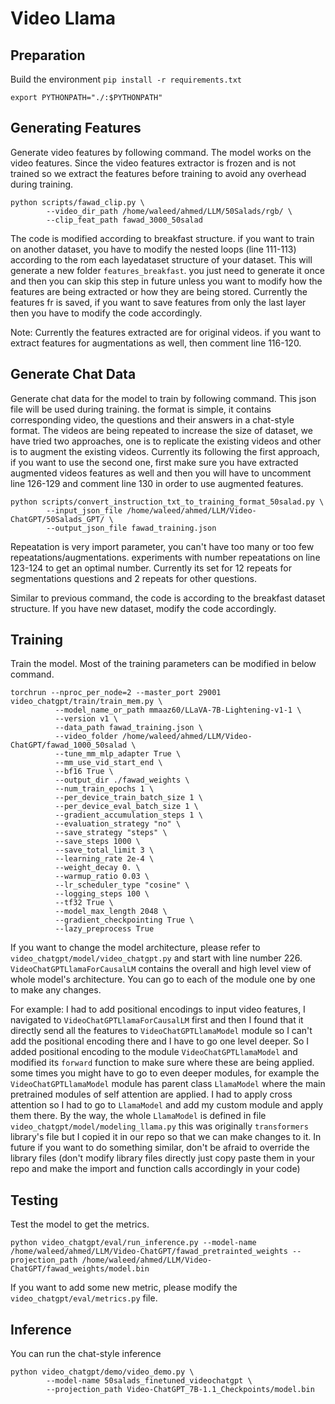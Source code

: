 # Video Llama

## Preparation

Build the environment
`pip install -r requirements.txt`

`export PYTHONPATH="./:$PYTHONPATH"`

## Generating Features

Generate video features by following command. The model works on the video features. Since the video features extractor is frozen and is not trained so we extract the features before training to avoid any overhead during training.

```
python scripts/fawad_clip.py \
        --video_dir_path /home/waleed/ahmed/LLM/50Salads/rgb/ \
        --clip_feat_path fawad_3000_50salad
```

The code is modified according to breakfast structure. if you want to train on another dataset, you have to modify the nested loops (line 111-113) according to the rom each layedataset structure of your dataset.
This will generate a new folder `features_breakfast`. you just need to generate it once and then you can skip this step in future unless you want to modify how the features are being extracted or how they are being stored.
Currently the features fr is saved, if you want to save features from only the last layer then you have to modify the code accordingly.

Note: Currently the features extracted are for original videos. if you want to extract features for augmentations as well, then comment line 116-120.

## Generate Chat Data

Generate chat data for the model to train by following command. This json file will be used during training. the format is simple, it contains corresponding video, the questions and their answers in a chat-style format.
The videos are being repeated to increase the size of dataset, we have tried two approaches, one is to replicate the existing videos and other is to augment the existing videos. Currently its following the first approach, if you want to use the second one, first make sure you have extracted augmented videos features as well and then you will have to uncomment line 126-129 and comment line 130 in order to use augmented features.
```
python scripts/convert_instruction_txt_to_training_format_50salad.py \
        --input_json_file /home/waleed/ahmed/LLM/Video-ChatGPT/50Salads_GPT/ \
        --output_json_file fawad_training.json
```

Repeatation is very import parameter, you can't have too many or too few repeatations/augmentations. experiments with number repeatations on line 123-124 to get an optimal number.
Currently its set for 12 repeats for segmentations questions and 2 repeats for other questions.

Similar to previous command, the code is according to the breakfast dataset structure. If you have new dataset, modify the code accordingly.

## Training

Train the model. Most of the training parameters can be modified in below command.

```
torchrun --nproc_per_node=2 --master_port 29001 video_chatgpt/train/train_mem.py \
          --model_name_or_path mmaaz60/LLaVA-7B-Lightening-v1-1 \
          --version v1 \
          --data_path fawad_training.json \
          --video_folder /home/waleed/ahmed/LLM/Video-ChatGPT/fawad_1000_50salad \
          --tune_mm_mlp_adapter True \
          --mm_use_vid_start_end \
          --bf16 True \
          --output_dir ./fawad_weights \
          --num_train_epochs 1 \
          --per_device_train_batch_size 1 \
          --per_device_eval_batch_size 1 \
          --gradient_accumulation_steps 1 \
          --evaluation_strategy "no" \
          --save_strategy "steps" \
          --save_steps 1000 \
          --save_total_limit 3 \
          --learning_rate 2e-4 \
          --weight_decay 0. \
          --warmup_ratio 0.03 \
          --lr_scheduler_type "cosine" \
          --logging_steps 100 \
          --tf32 True \
          --model_max_length 2048 \
          --gradient_checkpointing True \
          --lazy_preprocess True
```

If you want to change the model architecture, please refer to `video_chatgpt/model/video_chatgpt.py` and start with line number 226. `VideoChatGPTLlamaForCausalLM` contains the overall and high level view of whole model's architecture. You can go to each of the module one by one to make any changes.

For example: I had to add positional encodings to input video features, I navigated to `VideoChatGPTLlamaForCausalLM` first and then I found that it directly send all the features to `VideoChatGPTLlamaModel` module so I can't add the positional encoding there and I have to go one level deeper. So I added positional encoding to the module `VideoChatGPTLlamaModel` and modified its `forward` function to make sure where these are being applied.
some times you might have to go to even deeper modules, for example the `VideoChatGPTLlamaModel` module has parent class `LlamaModel` where the main pretrained modules of self attention are applied. I had to apply cross attention so I had to go to `LlamaModel` and add my custom module and apply them there. By the way, the whole `LlamaModel` is defined in file `video_chatgpt/model/modeling_llama.py` this was originally `transformers` library's file but I copied it in our repo so that we can make changes to it. In future if you want to do something similar, don't be afraid to override the library files (don't modify library files directly just copy paste them in your repo and make the import and function calls accordingly in your code)

## Testing

Test the model to get the metrics. 

```
python video_chatgpt/eval/run_inference.py --model-name /home/waleed/ahmed/LLM/Video-ChatGPT/fawad_pretrainted_weights --projection_path /home/waleed/ahmed/LLM/Video-ChatGPT/fawad_weights/model.bin
```

If you want to add some new metric, please modify the `video_chatgpt/eval/metrics.py` file.

## Inference 

You can run the chat-style inference
```
python video_chatgpt/demo/video_demo.py \
        --model-name 50salads_finetuned_videochatgpt \
        --projection_path Video-ChatGPT_7B-1.1_Checkpoints/model.bin
```